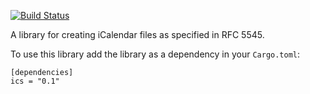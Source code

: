 [![Build Status](https://travis-ci.com/hummingly/ics.svg?branch=master)](https://travis-ci.com/hummingly/ics)

A library for creating iCalendar files as specified in RFC 5545.

To use this library add the library as a dependency in your `Cargo.toml`:
```
[dependencies]
ics = "0.1"
```
